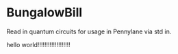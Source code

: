 # BungalowBill
Read in quantum circuits for usage in Pennylane via std in.

hello world!!!!!!!!!!!!!!!!!!!
